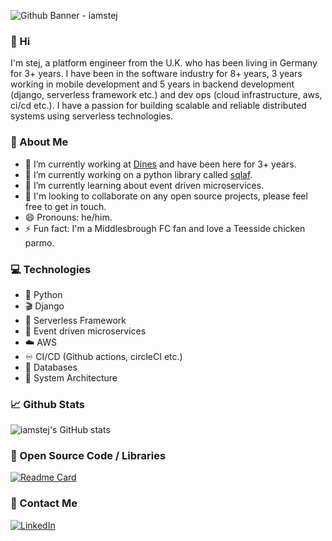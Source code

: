 
![Github Banner - iamstej](https://user-images.githubusercontent.com/4919148/191558062-3480e437-f863-46a0-98b9-feaf0e63a529.png)


### 👋 Hi

I'm stej, a platform engineer from the U.K. who has been living in Germany for 3+ years. I have been in the software industry for 8+ years, 3 years working in mobile development and 5 years in backend development (django, serverless framework etc.) and dev ops (cloud infrastructure, aws, ci/cd etc.). I have a passion for building scalable and reliable distributed systems using serverless technologies. 

### 🙋 About Me

- 🔭 I’m currently working at [Dines](https://dines.co.uk) and have been here for 3+ years.
- 🚀 I’m currently working on a python library called [sqlaf](https://github.com/iamstej/sqlaf).
- 🌱 I’m currently learning about event driven microservices.
- 🤝 I'm looking to collaborate on any open source projects, please feel free to get in touch.
- 😄 Pronouns: he/him.
- ⚡ Fun fact: I'm a Middlesbrough FC fan and love a Teesside chicken parmo.

### 💻 Technologies

- 🐍 Python
- 🎬 Django
- 🌌 Serverless Framework
- 🧠 Event driven microservices
- ☁️ AWS
- ♾ CI/CD (Github actions, circleCI etc.)
- 💾 Databases
- 🌇 System Architecture

### 📈 Github Stats

![iamstej's GitHub stats](https://github-readme-stats.vercel.app/api?username=iamstej&count_private=true&show_icons=true&theme=dracula&hide=issues,contribs)

### 🤗 Open Source Code / Libraries

[![Readme Card](https://github-readme-stats.vercel.app/api/pin/?username=iamstej&repo=sqlaf&theme=dracula)](https://github.com/iamstej/sqlaf)

### 🤝 Contact Me

[![LinkedIn](https://img.shields.io/badge/LinkedIn-0077B5?style=for-the-badge&logo=linkedin&logoColor=white)](https://www.linkedin.com/in/stej/)
